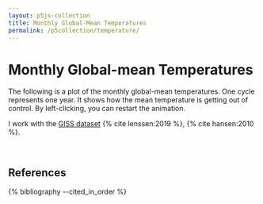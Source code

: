 ```yaml
---
layout: p5js-collection
title: Monthly Global-Mean Temperatures
permalink: /p5collection/temperature/
---
```


# Monthly Global-mean Temperatures

The following is a plot of the monthly global-mean temperatures. One cycle represents one year. It shows how the mean temperature is getting out of control. By left-clicking, you can restart the animation.

I work with the [GISS dataset](https://data.giss.nasa.gov/gistemp) {% cite lenssen:2019 %}, {% cite hansen:2010 %}.

<div id = "p5-temperature" style="background-color: #fdfdfd; justify-content: center; display: flex;"></div>
<br>

## References

{% bibliography --cited_in_order %}